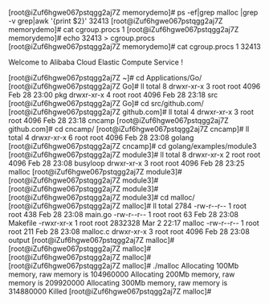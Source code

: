 [root@iZuf6hgwe067pstqgg2aj7Z memorydemo]# ps -ef|grep malloc |grep -v grep|awk '{print $2}'
32413
[root@iZuf6hgwe067pstqgg2aj7Z memorydemo]# cat cgroup.procs 
1
[root@iZuf6hgwe067pstqgg2aj7Z memorydemo]# echo 32413 > cgroup.procs
[root@iZuf6hgwe067pstqgg2aj7Z memorydemo]# cat cgroup.procs 
1
32413


Welcome to Alibaba Cloud Elastic Compute Service !

[root@iZuf6hgwe067pstqgg2aj7Z ~]# cd Applications/Go/
[root@iZuf6hgwe067pstqgg2aj7Z Go]# ll
total 8
drwxr-xr-x 3 root root 4096 Feb 28 23:00 pkg
drwxr-xr-x 4 root root 4096 Feb 28 23:18 src
[root@iZuf6hgwe067pstqgg2aj7Z Go]# cd src/github.com/
[root@iZuf6hgwe067pstqgg2aj7Z github.com]# ll
total 4
drwxr-xr-x 3 root root 4096 Feb 28 23:18 cncamp
[root@iZuf6hgwe067pstqgg2aj7Z github.com]# cd cncamp/
[root@iZuf6hgwe067pstqgg2aj7Z cncamp]# ll
total 4
drwxr-xr-x 6 root root 4096 Feb 28 23:08 golang
[root@iZuf6hgwe067pstqgg2aj7Z cncamp]# cd golang/examples/module3
[root@iZuf6hgwe067pstqgg2aj7Z module3]# ll
total 8
drwxr-xr-x 2 root root 4096 Feb 28 23:08 busyloop
drwxr-xr-x 3 root root 4096 Feb 28 23:25 malloc
[root@iZuf6hgwe067pstqgg2aj7Z module3]# 
[root@iZuf6hgwe067pstqgg2aj7Z module3]# 
[root@iZuf6hgwe067pstqgg2aj7Z module3]# 
[root@iZuf6hgwe067pstqgg2aj7Z module3]# cd malloc/
[root@iZuf6hgwe067pstqgg2aj7Z malloc]# ll
total 2784
-rw-r--r-- 1 root root     438 Feb 28 23:08 main.go
-rw-r--r-- 1 root root      63 Feb 28 23:08 Makefile
-rwxr-xr-x 1 root root 2832328 Mar  2 22:17 malloc
-rw-r--r-- 1 root root     211 Feb 28 23:08 malloc.c
drwxr-xr-x 3 root root    4096 Feb 28 23:08 output
[root@iZuf6hgwe067pstqgg2aj7Z malloc]# 
[root@iZuf6hgwe067pstqgg2aj7Z malloc]# 
[root@iZuf6hgwe067pstqgg2aj7Z malloc]# 
[root@iZuf6hgwe067pstqgg2aj7Z malloc]# ./malloc 
Allocating 100Mb memory, raw memory is 104960000
Allocating 200Mb memory, raw memory is 209920000
Allocating 300Mb memory, raw memory is 314880000
Killed
[root@iZuf6hgwe067pstqgg2aj7Z malloc]# 